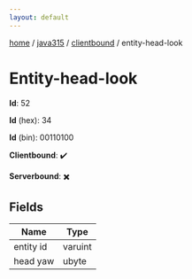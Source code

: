 ```yaml
---
layout: default
---
```


[home](/)  /  [java315](/protocol/java315)  /  [clientbound](/protocol/java315/clientbound)  /  entity-head-look

# Entity-head-look

**Id**: 52

**Id** (hex): 34

**Id** (bin): 00110100

**Clientbound**: ✔️

**Serverbound**: ✖️

## Fields

Name | Type
---|---
entity id | varuint
head yaw | ubyte

